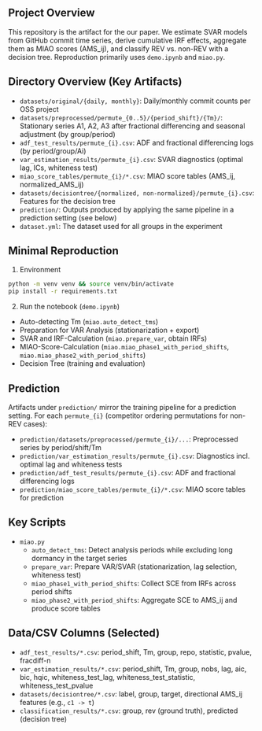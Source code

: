 ## Project Overview

This repository is the artifact for the our paper. We estimate SVAR models from GitHub commit time series, derive cumulative IRF effects, aggregate them as MIAO scores (AMS_ij), and classify REV vs. non-REV with a decision tree. Reproduction primarily uses `demo.ipynb` and `miao.py`.

## Directory Overview (Key Artifacts)
- `datasets/original/{daily, monthly}`: Daily/monthly commit counts per OSS project
- `datasets/preprocessed/permute_{0..5}/{period_shift}/{Tm}/`: Stationary series A1, A2, A3 after fractional differencing and seasonal adjustment (by group/period)
- `adf_test_results/permute_{i}.csv`: ADF and fractional differencing logs (by period/group/Ai)
- `var_estimation_results/permute_{i}.csv`: SVAR diagnostics (optimal lag, ICs, whiteness test)
- `miao_score_tables/permute_{i}/*.csv`: MIAO score tables (AMS_ij, normalized_AMS_ij)
- `datasets/decisiontree/{normalized, non-normalized}/permute_{i}.csv`: Features for the decision tree
- `prediction/`: Outputs produced by applying the same pipeline in a prediction setting (see below)
- `dataset.yml`: The dataset used for all groups in the experiment

## Minimal Reproduction
1) Environment
```bash
python -m venv venv && source venv/bin/activate
pip install -r requirements.txt
```
2) Run the notebook (`demo.ipynb`)
- Auto-detecting Tm (`miao.auto_detect_tms`)
- Preparation for VAR Analysis (stationarization + export)
- SVAR and IRF-Calculation (`miao.prepare_var`, obtain IRFs)
- MIAO-Score-Calculation (`miao.miao_phase1_with_period_shifts`, `miao.miao_phase2_with_period_shifts`)
- Decision Tree (training and evaluation)

## Prediction
Artifacts under `prediction/` mirror the training pipeline for a prediction setting. For each `permute_{i}` (competitor ordering permutations for non-REV cases):
- `prediction/datasets/preprocessed/permute_{i}/...`: Preprocessed series by period/shift/Tm
- `prediction/var_estimation_results/permute_{i}.csv`: Diagnostics incl. optimal lag and whiteness tests
- `prediction/adf_test_results/permute_{i}.csv`: ADF and fractional differencing logs
- `prediction/miao_score_tables/permute_{i}/*.csv`: MIAO score tables for prediction

## Key Scripts
- `miao.py`
  - `auto_detect_tms`: Detect analysis periods while excluding long dormancy in the target series
  - `prepare_var`: Prepare VAR/SVAR (stationarization, lag selection, whiteness test)
  - `miao_phase1_with_period_shifts`: Collect SCE from IRFs across period shifts
  - `miao_phase2_with_period_shifts`: Aggregate SCE to AMS_ij and produce score tables

## Data/CSV Columns (Selected)
- `adf_test_results/*.csv`: period_shift, Tm, group, repo, statistic, pvalue, fracdiff-n
- `var_estimation_results/*.csv`: period_shift, Tm, group, nobs, lag, aic, bic, hqic, whiteness_test_lag, whiteness_test_statistic, whiteness_test_pvalue
- `datasets/decisiontree/*.csv`: label, group, target, directional AMS_ij features (e.g., `c1 -> t`)
- `classification_results/*.csv`: group, rev (ground truth), predicted (decision tree)